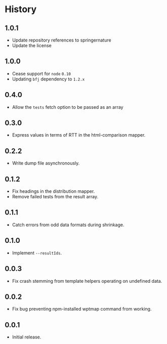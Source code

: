 # History

## 1.0.1

* Update repository references to springernature
* Update the license

## 1.0.0

* Cease support for `node` `0.10`
* Updating `bfj` dependency to `1.2.x` 

## 0.4.0

* Allow the `tests` fetch option to be passed as an array

## 0.3.0

* Express values in terms of RTT in the html-comparison mapper.

## 0.2.2

* Write dump file asynchronously.

## 0.1.2

* Fix headings in the distribution mapper.
* Remove failed tests from the result array.

## 0.1.1

* Catch errors from odd data formats during shrinkage.

## 0.1.0

* Implement `--resultIds`.

## 0.0.3

* Fix crash stemming from template helpers operating on undefined data.

## 0.0.2

* Fix bug preventing npm-installed wptmap command from working.

## 0.0.1

* Initial release.

